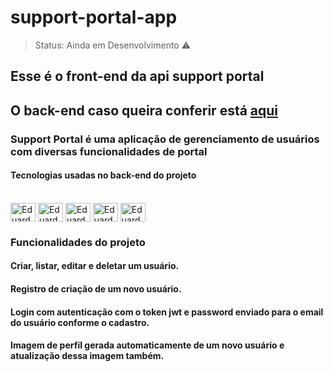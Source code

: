 # support-portal-app

> Status: Ainda em Desenvolvimento ⚠️

## Esse é o front-end da api support portal

## O back-end caso queira conferir está [aqui](https://github.com/EduardoRGS/support-portal)

### Support Portal é uma aplicação de gerenciamento de usuários com diversas funcionalidades de portal

#### Tecnologias usadas no back-end do projeto
<div style="display: inline_block"><br>
  <img align="center" alt="Eduardo-Angular" height="30" width="40" src="https://cdn.jsdelivr.net/gh/devicons/devicon/icons/angularjs/angularjs-original.svg" />
   <img align="center" alt="Eduardo-Typescript" height="30" width="40" src="https://cdn.jsdelivr.net/gh/devicons/devicon/icons/typescript/typescript-original.svg"/>
   <img align="center" alt="Eduardo-JavaScript" height="30" width="40" src="https://cdn.jsdelivr.net/gh/devicons/devicon/icons/javascript/javascript-original.svg" />
   <img align="center" alt="Eduardo-Html" height="30" width="40" src="https://cdn.jsdelivr.net/gh/devicons/devicon/icons/html5/html5-original.svg" />
   <img align="center" alt="Eduardo-Css" height="30" width="40" src="https://cdn.jsdelivr.net/gh/devicons/devicon/icons/css3/css3-original.svg" />
</div>


### Funcionalidades do projeto
#### Criar, listar, editar e deletar um usuário.
#### Registro de criação de um novo usuário.
#### Login com autenticação com o token jwt e password enviado para o email do usuário conforme o cadastro.
#### Imagem de perfil gerada automaticamente de um novo usuário e atualização dessa imagem também.
